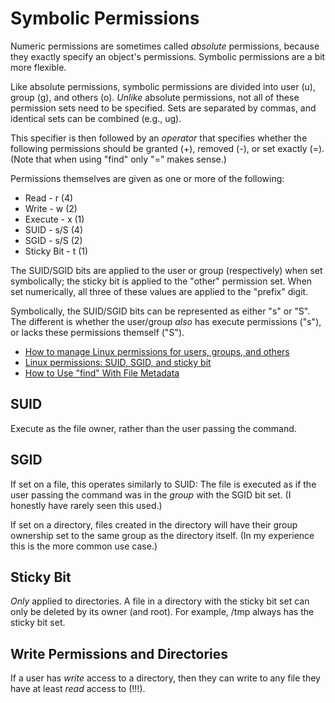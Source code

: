 # Symbolic Permissions

Numeric permissions are sometimes called *absolute* permissions, because they exactly specify an object's permissions. Symbolic permissions are a bit more flexible.

Like absolute permissions, symbolic permissions are divided into user (u), group (g), and others (o). *Unlike* absolute permissions, not all of these permission sets need to be specified. Sets are separated by commas, and identical sets can be combined (e.g., ug).

This specifier is then followed by an *operator* that specifies whether the following permissions should be granted (+), removed (-), or set exactly (=). (Note that when using "find" only "=" makes sense.)

Permissions themselves are given as one or more of the following:

* Read - r (4)
* Write - w (2)
* Execute - x (1)
* SUID - s/S (4)
* SGID - s/S (2)
* Sticky Bit - t (1)

The SUID/SGID bits are applied to the user or group (respectively) when set symbolically; the sticky bit is applied to the "other" permission set. When set numerically, all three of these values are applied to the "prefix" digit.

Symbolically, the SUID/SGID bits can be represented as either "s" or "S". The different is whether the user/group *also* has execute permissions ("s"), or lacks these permissions themself ("S").

* [How to manage Linux permissions for users, groups, and others](https://www.redhat.com/sysadmin/manage-permissions)
* [Linux permissions: SUID, SGID, and sticky bit](https://www.redhat.com/sysadmin/suid-sgid-sticky-bit)
* [How to Use "find" With File Metadata](./How%20to%20Use%20%22find%22%20With%20File%20Metadata.md)

## SUID

Execute as the file owner, rather than the user passing the command.

## SGID

If set on a file, this operates similarly to SUID: The file is executed as if the user passing the command was in the *group* with the SGID bit set. (I honestly have rarely seen this used.)

If set on a directory, files created in the directory will have their group ownership set to the same group as the directory itself. (In my experience this is the more common use case.)

## Sticky Bit

*Only* applied to directories. A file in a directory with the sticky bit set can only be deleted by its owner (and root). For example, /tmp always has the sticky bit set.

## Write Permissions and Directories

If a user has *write* access to a directory, then they can write to any file they have at least *read* access to (!!!).
